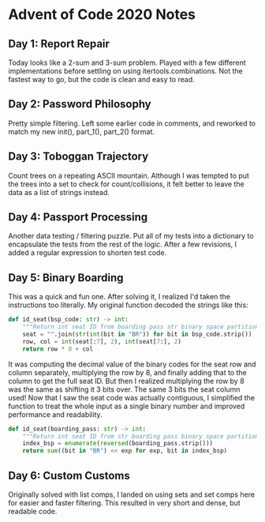# Advent of Code 2020 Notes

## Day 1: Report Repair
Today looks like a 2-sum and 3-sum problem. Played with a few different implementations before settling on using itertools.combinations. Not the fastest way to go, but the code is clean and easy to read.

## Day 2: Password Philosophy
Pretty simple filtering. Left some earlier code in comments, and reworked to match my new init(), part_1(), part_2() format.

## Day 3: Toboggan Trajectory
Count trees on a repeating ASCII mountain. Although I was tempted to put the trees into a set to check for count/collisions, it felt better to leave the data as a list of strings instead.

## Day 4: Passport Processing
Another data testing / filtering puzzle. Put all of my tests into a dictionary to encapsulate the tests from the rest of the logic. After a few revisions, I added a regular expression to shorten test code.

## Day 5: Binary Boarding
This was a quick and fun one. After solving it, I realized I'd taken the instructions too literally. My original function decoded the strings like this:
```python
def id_seat(bsp_code: str) -> int:
    """Return int seat ID from boarding pass str binary space partitioning seat code."""
    seat = "".join(str(int(bit in "BR")) for bit in bsp_code.strip())
    row, col = int(seat[:7], 2), int(seat[7:], 2)
    return row * 8 + col
```
It was computing the decimal value of the binary codes for the seat row and column separately, multiplying the row by 8, and finally adding that to the column to get the full seat ID. But then I realized multiplying the row by 8 was the same as shifting it 3 bits over. The same 3 bits the seat column used! Now that I saw the seat code was actually contiguous, I simplified the function to treat the whole input as a single binary number and improved performance and readability.
```python
def id_seat(boarding_pass: str) -> int:
    """Return int seat ID from str boarding pass binary space partitioning seat code."""
    index_bsp = enumerate(reversed(boarding_pass.strip()))
    return sum((bit in "BR") << exp for exp, bit in index_bsp)
```

## Day 6: Custom Customs
Originally solved with list comps, I landed on using sets and set comps here for easier and faster filtering. This resulted in very short and dense, but readable code.